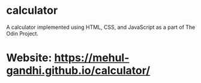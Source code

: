 # calculator
A calculator implemented using HTML, CSS, and JavaScript as a part of The Odin Project.
# Website: https://mehul-gandhi.github.io/calculator/
